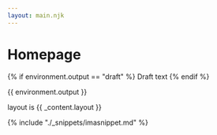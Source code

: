 ```yaml
---
layout: main.njk
---
```


# Homepage

{% if environment.output == "draft" %}
Draft text
{% endif %}

{{ environment.output }}

<p> layout is {{ _content.layout }}</p>

{% include "./_snippets/imasnippet.md" %}